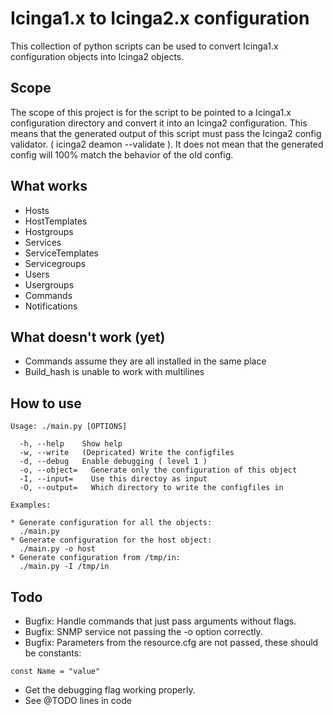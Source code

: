 # Icinga1.x to Icinga2.x configuration

This collection of python scripts can be used to convert Icinga1.x configuration objects into Icinga2 objects.

## Scope

The scope of this project is for the script to be pointed to a Icinga1.x configuration directory and convert it into an Icinga2 configuration.
This means that the generated output of this script must pass the Icinga2 config validator. ( icinga2 deamon --validate ).
It does not mean that the generated config will 100% match the behavior of the old config.

## What works

- Hosts
- HostTemplates
- Hostgroups
- Services
- ServiceTemplates
- Servicegroups
- Users
- Usergroups
- Commands
- Notifications

## What doesn't work (yet)

- Commands assume they are all installed in the same place
- Build_hash is unable to work with multilines

## How to use

```
Usage: ./main.py [OPTIONS]

  -h, --help    Show help
  -w, --write   (Depricated) Write the configfiles
  -d, --debug   Enable debugging ( level 1 )
  -o, --object=   Generate only the configuration of this object
  -I, --input=    Use this directoy as input
  -O, --output=   Which directory to write the configfiles in

Examples:

* Generate configuration for all the objects:
  ./main.py
* Generate configuration for the host object:
  ./main.py -o host
* Generate configuration from /tmp/in:
  ./main.py -I /tmp/in

```

## Todo

- Bugfix: Handle commands that just pass arguments without flags.
- Bugfix: SNMP service not passing the -o option correctly.
- Bugfix: Parameters from the resource.cfg are not passed, these should be constants:

```
const Name = "value"
```

- Get the debugging flag working properly.
- See @TODO lines in code
